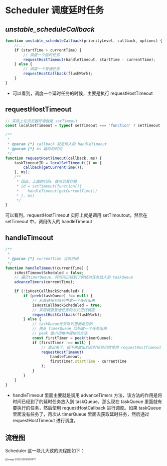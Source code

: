 # Scheduler 调度延时任务

## _unstable_scheduleCallback_

```js
function unstable_scheduleCallback(priorityLevel, callback, options) {
    //...
    if (startTime > currentTime) {
        // 调度一个延时任务
        requestHostTimeout(handleTimeout, startTime - currentTime);
    } else {
        // 调度一个普通任务
        requestHostCallback(flushWork);
    }
}
```

-   可以看到，调度一个延时任务的时候，主要是执行 requestHostTimeout

## requestHostTimeout

```js
// 实际上在浏览器环境就是 setTimeout
const localSetTimeout = typeof setTimeout === 'function' ? setTimeout : null;

/**
 *
 * @param {*} callback 就是传入的 handleTimeout
 * @param {*} ms 延时的时间
 */
function requestHostTimeout(callback, ms) {
    taskTimeoutID = localSetTimeout(() => {
        callback(getCurrentTime());
    }, ms);
    /**
     * 因此，上面的代码，就可以看作是
     * id = setTimeout(function(){
     *    handleTimeout(getCurrentTime())
     * }, ms)
     */
}
```

可以看到，requestHostTimeout 实际上就是调用 setTimoutout，然后在 setTimeout 中，调用传入的 handleTimeout

## handleTimeout

```js
/**
 *
 * @param {*} currentTime 当前时间
 */
function handleTimeout(currentTime) {
    isHostTimeoutScheduled = false;
    // 遍历timerQueue，将时间已经到了的延时任务放入到 taskQueue
    advanceTimers(currentTime);

    if (!isHostCallbackScheduled) {
        if (peek(taskQueue) !== null) {
            // 从普通任务队列中拿一个任务出来
            isHostCallbackScheduled = true;
            // 采用调度普通任务的方式进行调度
            requestHostCallback(flushWork);
        } else {
            // taskQueue任务队列里面是空的
            // 再从 timerQueue 队列取一个任务出来
            // peek 是小顶堆中提供的方法
            const firstTimer = peek(timerQueue);
            if (firstTimer !== null) {
                // 取出来了，接下来取出的延时任务仍然使用 requestHostTimeout 进行调度
                requestHostTimeout(
                    handleTimeout,
                    firstTimer.startTime - currentTime
                );
            }
        }
    }
}
```

-   handleTimeout 里面主要就是调用 advanceTimers 方法，该方法的作用是将时间已经到了的延时任务放入到 taskQueue，那么现在 taskQueue 里面就有要执行的任务，然后使用 requestHostCallback 进行调度。如果 taskQueue 里面没有任务了，再次从 timerQueue 里面去获取延时任务，然后通过 requestHostTimeout 进行调度。

## 流程图

Scheduler 这一块儿大致的流程图如下：

<img src="https://xiejie-typora.oss-cn-chengdu.aliyuncs.com/2022-12-30-023505.png" alt="image-20221230103504711" style="zoom: 50%;" />
